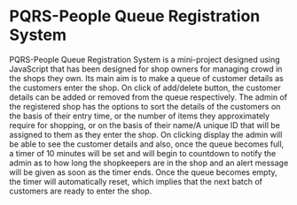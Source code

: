 # PQRS-People Queue Registration System
PQRS-People Queue Registration System is a mini-project designed using JavaScript that has been designed for shop owners for managing crowd in the shops they own. Its main aim is to make a queue of customer details as the customers enter the shop. On click of add/delete button, the customer details can be added or removed from the queue respectively. The admin of the registered shop has the options to sort the details of the customers on the basis of their entry time, or the number of items they approximately require for shopping, or on the basis of their name/A unique ID that will be assigned to them as they enter the shop. On clicking display the admin will be able to see the customer details and also, once the queue becomes full, a timer of 10 minutes will be set and will begin to countdown to notify the admin as to how long the shopkeepers are in the shop and an alert message will be given as soon as the timer ends. Once the queue becomes empty, the timer will automatically reset, which implies that the next batch of customers are ready to enter the shop.
